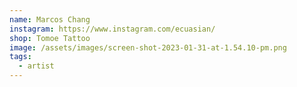 ```yaml
---
name: Marcos Chang
instagram: https://www.instagram.com/ecuasian/
shop: Tomoe Tattoo
image: /assets/images/screen-shot-2023-01-31-at-1.54.10-pm.png
tags:
  - artist
---
```

